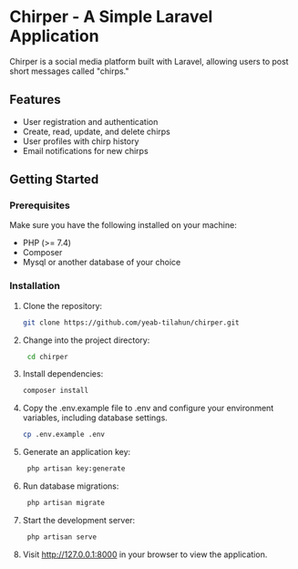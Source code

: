 # Chirper - A Simple Laravel Application

Chirper is a social media platform built with Laravel, allowing users to post short messages called "chirps."

## Features

-   User registration and authentication
-   Create, read, update, and delete chirps
-   User profiles with chirp history
-   Email notifications for new chirps

## Getting Started

### Prerequisites

Make sure you have the following installed on your machine:

-   PHP (>= 7.4)
-   Composer
-   Mysql or another database of your choice

### Installation

1. Clone the repository:

    ```bash
    git clone https://github.com/yeab-tilahun/chirper.git
    ```

2. Change into the project directory:

    ```bash
     cd chirper
    ```

3. Install dependencies:

    ```bash
    composer install
    ```

4. Copy the .env.example file to .env and configure your environment variables, including database settings.

    ```bash
    cp .env.example .env
    ```

5. Generate an application key:

    ```bash
     php artisan key:generate
    ```

6. Run database migrations:

    ```bash
     php artisan migrate
    ```

7. Start the development server:

    ```bash
     php artisan serve
    ```

8. Visit http://127.0.0.1:8000 in your browser to view the application.
